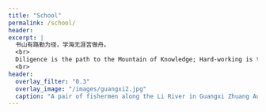 ```yaml
---
title: "School"
permalink: /school/
header:
excerpt: |
  书山有路勤为径，学海无涯苦做舟。
  <br>
  Diligence is the path to the Mountain of Knowledge; Hard-working is the boat to the Endless Sea of Learning
  <br>
header:
  overlay_filter: "0.3"
  overlay_image: "/images/guangxi2.jpg"
  caption: "A pair of fishermen along the Li River in Guangxi Zhuang Autonomous Region, China. Photo credit: [**DanishMiki**](https://pixabay.com/users/danishmiki-3864734/)"
---
```

